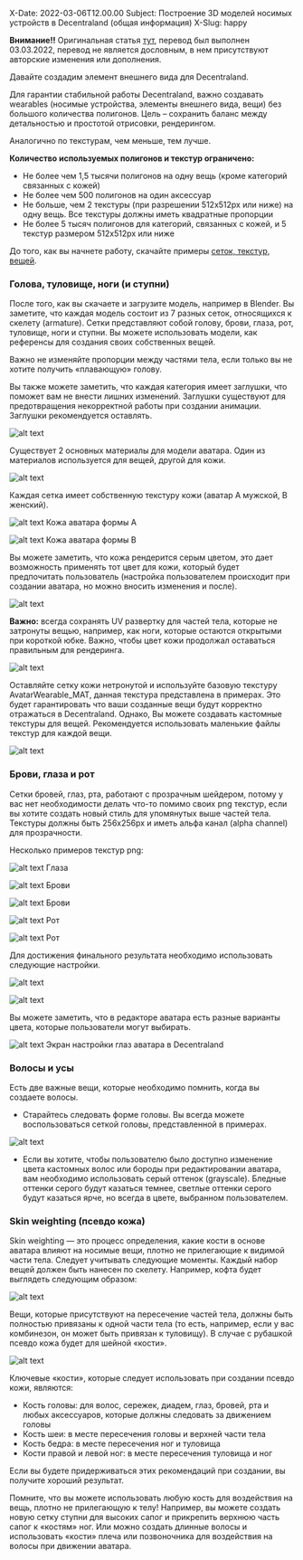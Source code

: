 X-Date: 2022-03-06T12.00.00 Subject: Построение 3D моделей носимых устройств в Decentraland (общая информация) X-Slug: happy

**Внимание!!** Оригинальная статья [тут](https://docs.decentraland.org/decentraland/creating-wearables/), перевод был выполнен 03.03.2022, перевод не является дословным, в нем присутствуют авторские изменения или дополнения.

Давайте создадим элемент внешнего вида для Decentraland.

Для гарантии стабильной работы Decentraland, важно создавать wearables (носимые устройства, элементы внешнего вида, вещи) без большого количества полигонов. Цель – сохранить баланс между детальностью и простотой отрисовки, рендерингом.

Аналогично по текстурам, чем меньше, тем лучше. 

**Количество используемых полигонов и текстур ограничено:**

+ Не более чем 1,5 тысячи полигонов на одну вещь (кроме категорий связанных с кожей)
+ Не более чем 500 полигонов на один аксессуар 
+ Не больше, чем 2 текстуры (при разрешении 512x512px или ниже) на одну вещь. Все текстуры должны иметь квадратные пропорции
+	Не более 5 тысяч полигонов для категорий, связанных с кожей, и 5 текстур размером 512x512px или ниже

До того, как вы начнете работу, скачайте примеры [сеток, текстур, вещей](https://drive.google.com/drive/u/0/folders/12hOVgZsLriBuutoqGkIYEByJF8bA-rAU).

### Голова, туловище, ноги (и ступни)

После того, как вы скачаете и загрузите модель, например в Blender. Вы заметите, что каждая модель состоит из 7 разных сеток, относящихся к скелету (armature). Сетки представляют собой голову, брови, глаза, рот, туловище, ноги и ступни. Вы можете использовать модели, как референсы для создания своих собственных вещей.

Важно не изменяйте пропорции между частями тела, если только вы не хотите получить «плавающую» голову.

Вы также можете заметить, что каждая категория имеет заглушки, что поможет вам не внести лишних изменений. Заглушки существуют для предотвращения некорректной работы при создании анимации. Заглушки рекомендуется оставлять.  

![alt text](https://docs.decentraland.org/images/media/creating-wearables-images/creating-wearables-6.jpg)

Существует 2 основных материалы для модели аватара. Один из материалов используется для вещей, другой для кожи.

![alt text](https://docs.decentraland.org/images/media/creating-wearables-images/creating-wearables-7.png)

Каждая сетка имеет собственную текстуру кожи (аватар A мужской, B женский).

![alt text](https://docs.decentraland.org/images/media/creating-wearables-images/creating-wearables-8.png)
Кожа аватара формы А

![alt text](https://docs.decentraland.org/images/media/creating-wearables-images/creating-wearables-9.png)
Кожа аватара формы B

Вы можете заметить, что кожа рендерится серым цветом, это дает возможность применять тот цвет для кожи, который будет предпочитать пользователь (настройка пользователем происходит при создании аватара, но можно вносить изменения и после). 

![alt text](https://docs.decentraland.org/images/media/creating-wearables-images/creating-wearables-10.png)

**Важно:** всегда сохранять UV развертку для частей тела, которые не затронуты вещью, например, как ноги, которые остаются открытыми при короткой юбке. Важно, чтобы цвет кожи продолжал оставаться правильным для рендеринга.

![alt text](https://docs.decentraland.org/images/media/creating-wearables-images/creating-wearables-11.png)

Оставляйте сетку кожи нетронутой и используйте базовую текстуру AvatarWearable_MAT, данная текстура представлена в примерах. Это будет гарантировать что ваши созданные вещи будут корректно отражаться в Decentraland. Однако, Вы можете создавать кастомные текстуры для вещей. Рекомендуется использовать маленькие файлы текстур для каждой вещи.

![alt text](https://docs.decentraland.org/images/media/creating-wearables-images/creating-wearables-12.png)

### Брови, глаза и рот

Сетки бровей, глаз, рта, работают с прозрачным шейдером, потому у вас нет необходимости делать что-то помимо своих png текстур, если вы хотите создать новый стиль для упомянутых выше частей тела. Текстуры должны быть 256x256px и иметь альфа канал (alpha channel) для прозрачности.

Несколько примеров текстур png:

![alt text](https://docs.decentraland.org/images/media/creating-wearables-images/creating-wearables-13.png)
Глаза

![alt text](https://docs.decentraland.org/images/media/creating-wearables-images/creating-wearables-14.png)
Брови

![alt text](https://docs.decentraland.org/images/media/creating-wearables-images/creating-wearables-15.jpg)
Брови

![alt text](https://docs.decentraland.org/images/media/creating-wearables-images/creating-wearables-16.png)
Рот

![alt text](https://docs.decentraland.org/images/media/creating-wearables-images/creating-wearables-17.jpg)
Рот

Для достижения финального результата необходимо использовать следующие настройки.

![alt text](https://docs.decentraland.org/images/media/creating-wearables-images/creating-wearables-18.png)

![alt text](https://docs.decentraland.org/images/media/creating-wearables-images/creating-wearables-19.png)

Вы можете заметить, что в редакторе аватара есть разные варианты цвета, которые пользователи могут выбирать. 

![alt text](https://docs.decentraland.org/images/media/creating-wearables-images/creating-wearables-20.png)
Экран настройки глаз аватара в Decentraland

### Волосы и усы

Есть две важные вещи, которые необходимо помнить, когда вы создаете волосы.

+ Старайтесь следовать форме головы. Вы всегда можете воспользоваться сеткой головы, представленной в примерах.

![alt text](https://docs.decentraland.org/images/media/creating-wearables-images/creating-wearables-23.png)

+ Если вы хотите, чтобы пользователю было доступно изменение цвета кастомных волос или бороды при редактировании аватара, вам необходимо использовать серый оттенок (grayscale). Бледные оттенки серого будут казаться темнее, светлые оттенки серого будут казаться ярче, но всегда в цвете, выбранном пользователем.

### Skin weighting (псевдо кожа)

Skin weighting — это процесс определения, какие кости в основе аватара влияют на носимые вещи, плотно не прилегающие к видимой части тела.
Следует учитывать следующие моменты. Каждый набор вещей должен быть нанесен по скелету. Например, кофта будет выглядеть следующим образом:

![alt text](https://docs.decentraland.org/images/media/creating-wearables-images/creating-wearables-24.png)

Вещи, которые присутствуют на пересечение частей тела, должны быть полностью привязаны к одной части тела (то есть, например, если у вас комбинезон, он может быть привязан к туловищу). В случае с рубашкой псевдо кожа будет для шейной «кости».

![alt text](https://docs.decentraland.org/images/media/creating-wearables-images/creating-wearables-25.png)

Ключевые «кости», которые следует использовать при создании псевдо кожи, являются:

+ Кость головы: для волос, сережек, диадем, глаз, бровей, рта и любых аксессуаров, которые должны следовать за движением головы
+ Кость шеи: в месте пересечения головы и верхней части тела
+ Кость бедра: в месте пересечения ног и туловища
+ Кости правой и левой ног: в месте пересечения туловища и ног

Если вы будете придерживаться этих рекомендаций при создании, вы получите хороший результат.

Помните, что вы можете использовать любую кость для воздействия на вещь, плотно не прилегающую к телу! Например, вы можете создать новую сетку ступни для высоких сапог и прикрепить верхнюю часть сапог к «костям» ног. Или можно создать длинные волосы и использовать «кости» плеча или позвоночника для воздействия на волосы при движении аватара.

